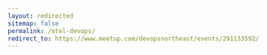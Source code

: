```yaml
---
layout: redirected
sitemap: false
permalink: /otel-devops/
redirect_to: https://www.meetup.com/devopsnortheast/events/291133592/
---
```

